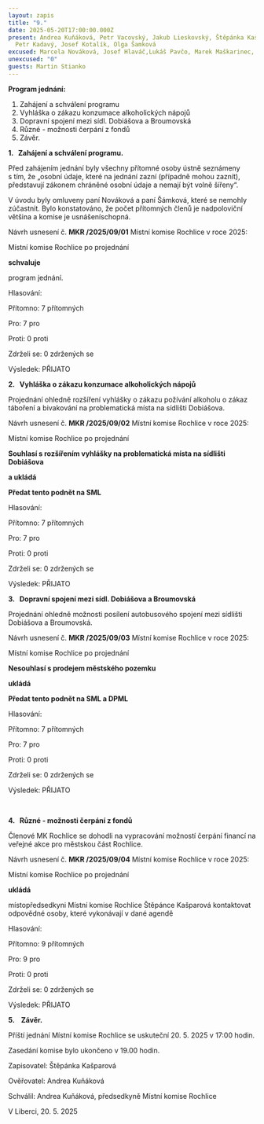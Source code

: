 ```yaml
---
layout: zapis
title: "9."
date: 2025-05-20T17:00:00.000Z
present: Andrea Kuňáková, Petr Vacovský, Jakub Lieskovský, Štěpánka Kašparová,
  Petr Kadavý, Josef Kotalík, Olga Šamková
excused: Marcela Nováková, Josef Hlaváč,Lukáš Pavčo, Marek Maškarinec, Daniel Horáček
unexcused: "0"
guests: Martin Stianko
---
```

**Program jednání:**

1. Zahájení a schválení programu
2. Vyhláška o zákazu konzumace alkoholických nápojů 
3. Dopravní spojení mezi sídl. Dobiášova a Broumovská
4. Různé - možnosti čerpání z fondů
5. Závěr.

**1.   Zahájení a schválení programu.**

Před zahájením jednání byly všechny přítomné osoby ústně seznámeny s tím, že „osobní údaje, které na jednání zazní (případně mohou zaznít), představují zákonem chráněné osobní údaje a nemají být volně šířeny“. 

V úvodu byly omluveny paní Nováková a paní Šámková, které se nemohly zúčastnit. Bylo konstatováno, že počet přítomných členů je nadpoloviční většina a komise je usnášeníschopná.

Návrh usnesení č. **MKR /2025/09/01** Místní komise Rochlice v roce 2025:

Místní komise Rochlice po projednání 

**schvaluje** 

program jednání.

Hlasování:

Přítomno: 7 přítomných

Pro: 7 pro

Proti: 0 proti

Zdrželi se: 0 zdržených se

Výsledek: PŘIJATO

**2.   Vyhláška o zákazu konzumace alkoholických nápojů**

Projednání ohledně rozšíření vyhlášky o zákazu požívání alkoholu o zákaz táboření a bivakování na problematická místa na sídlišti Dobiášova.

Návrh usnesení č. **MKR /2025/09/02** Místní komise Rochlice v roce 2025:

Místní komise Rochlice po projednání

**Souhlasí s rozšířením vyhlášky na problematická místa na sídlišti Dobiášova**

**a ukládá** 

**Předat tento podnět na SML**

Hlasování:

Přítomno: 7 přítomných

Pro: 7 pro

Proti: 0 proti

Zdrželi se: 0 zdržených se

Výsledek: PŘIJATO

**3.   Dopravní spojení mezi sídl. Dobiášova a Broumovská**

Projednání ohledně možnosti posílení autobusového spojení mezi sídlišti Dobiášova a Broumovská.

Návrh usnesení č. **MKR /2025/09/03** Místní komise Rochlice v roce 2025:

Místní komise Rochlice po projednání 

**Nesouhlasí s prodejem městského pozemku**

**ukládá** 

**Předat tento podnět na SML a DPML**

Hlasování:

Přítomno: 7 přítomných

Pro: 7 pro

Proti: 0 proti

Zdrželi se: 0 zdržených se

Výsledek: PŘIJATO

          

**4.   Různé - možnosti čerpání z fondů**

Členové MK Rochlice se dohodli na vypracování možností čerpání financí na veřejné akce pro městskou část Rochlice.

Návrh usnesení č. **MKR /2025/09/04** Místní komise Rochlice v roce 2025:

Místní komise Rochlice po projednání

**ukládá**

místopředsedkyni Místní komise Rochlice Štěpánce Kašparová kontaktovat odpovědné osoby, které vykonávají v dané agendě

Hlasování:

Přítomno: 9 přítomných

Pro: 9 pro

Proti: 0 proti

Zdrželi se: 0 zdržených se

Výsledek: PŘIJATO

**5.    Závěr.**

Příští jednání Místní komise Rochlice se uskuteční 20. 5. 2025 v 17:00 hodin.

Zasedání komise bylo ukončeno v 19.00 hodin.

Zapisovatel: Štěpánka Kašparová

Ověřovatel: Andrea Kuňáková

Schválil: Andrea Kuňáková, předsedkyně Místní komise Rochlice 

V Liberci, 20. 5. 2025

